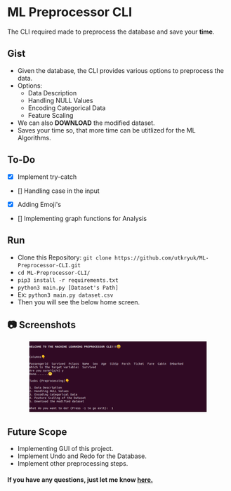 # ML Preprocessor CLI

The CLI required made to preprocess the database and save your **time**.

## Gist

- Given the database, the CLI provides various options to preprocess the data. 
- Options:
    - Data Description
    - Handling NULL Values
    - Encoding Categorical Data
    - Feature Scaling
- We can also **DOWNLOAD** the modified dataset.
- Saves your time so, that more time can be utitlized for the ML Algorithms.

## To-Do

- [x] Implement try-catch
- [] Handling case in the input
- [x] Adding Emoji's
- [] Implementing graph functions for Analysis

## Run

- Clone this Repository: `git clone https://github.com/utkryuk/ML-Preprocessor-CLI.git`
- `cd ML-Preprocessor-CLI/`
- `pip3 install -r requirements.txt`
- `python3 main.py [Dataset's Path]`
- Ex: `python3 main.py dataset.csv`
- Then you will see the below home screen.

## :camera: Screenshots

<p align="center">
    <img alt="Home screen" src="./screenshots/homeScreen.png" width="80%"/>
</p>

## Future Scope

- Implementing GUI of this project.
- Implement Undo and Redo for the Database.
- Implement other preprocessing steps.

#### If you have any questions, just let me know [here.](mailto:utkryuk@gmail.com)